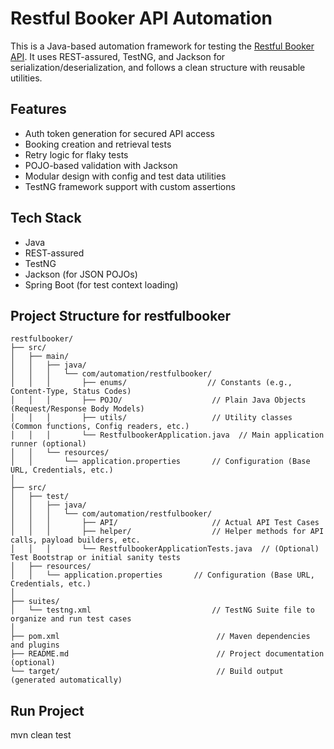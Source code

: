# Restful Booker API Automation

This is a Java-based automation framework for testing the [Restful Booker API](https://restful-booker.herokuapp.com/). 
It uses REST-assured, TestNG, and Jackson for serialization/deserialization, and follows a clean structure with reusable utilities.
##  Features

-  Auth token generation for secured API access
-  Booking creation and retrieval tests
-  Retry logic for flaky tests
-  POJO-based validation with Jackson
-  Modular design with config and test data utilities
-  TestNG framework support with custom assertions

##  Tech Stack

- Java
- REST-assured
- TestNG 
- Jackson (for JSON POJOs)
- Spring Boot (for test context loading)

## Project Structure for restfulbooker
```
restfulbooker/
├── src/
│   ├── main/
│   │   ├── java/
│   │   │   └── com/automation/restfulbooker/
│   │   │       ├── enums/                  // Constants (e.g., Content-Type, Status Codes)
│   │   │       ├── POJO/                    // Plain Java Objects (Request/Response Body Models)
│   │   │       ├── utils/                   // Utility classes (Common functions, Config readers, etc.)
│   │   │       └── RestfulbookerApplication.java  // Main application runner (optional)
│   │   └── resources/
│   │       └── application.properties       // Configuration (Base URL, Credentials, etc.)
│
├── src/
│   ├── test/
│   │   ├── java/
│   │   │   └── com/automation/restfulbooker/
│   │   │       ├── API/                     // Actual API Test Cases
│   │   │       ├── helper/                  // Helper methods for API calls, payload builders, etc.
│   │   │       └── RestfulbookerApplicationTests.java  // (Optional) Test Bootstrap or initial sanity tests
│   ├── resources/
│   │   └── application.properties       // Configuration (Base URL, Credentials, etc.)
│
├── suites/
│   └── testng.xml                           // TestNG Suite file to organize and run test cases
│
├── pom.xml                                   // Maven dependencies and plugins
├── README.md                                 // Project documentation (optional)
└── target/                                   // Build output (generated automatically)
```


## Run Project 
mvn clean test


